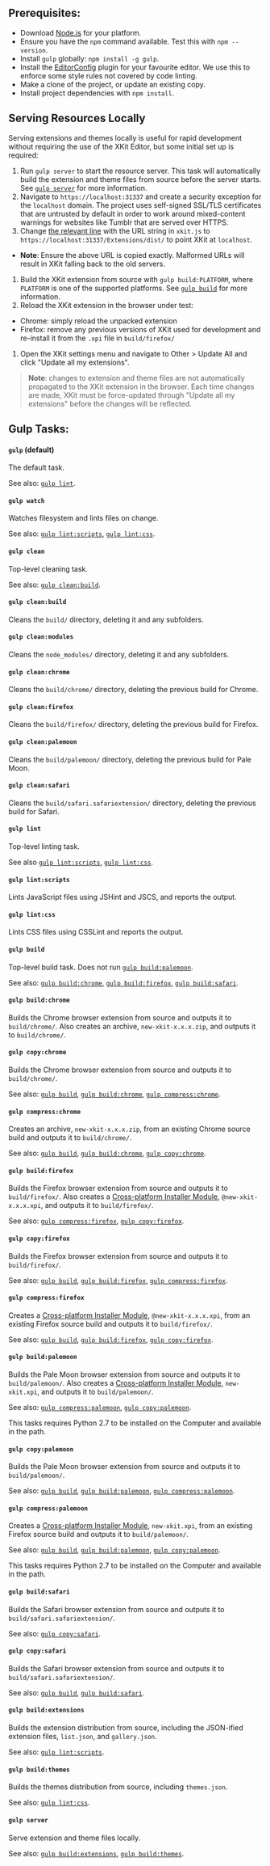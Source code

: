 ## Prerequisites:

* Download [Node.js](https://nodejs.org/download/) for your platform.
* Ensure you have the `npm` command available.  Test this with `npm --version`.
* Install `gulp` globally: `npm install -g gulp`.
* Install the [EditorConfig](http://editorconfig.org/#download) plugin for your favourite editor.  We use this to enforce some style rules not covered by code linting.
* Make a clone of the project, or update an existing copy.
* Install project dependencies with `npm install`.

## Serving Resources Locally

Serving extensions and themes locally is useful for rapid development without requiring the use of the XKit Editor, but some initial set up is required:

1. Run `gulp server` to start the resource server.  This task will automatically build the extension and theme files from source before the server starts.  See [`gulp server`](#gulp-server) for more information.
1. Navigate to `https://localhost:31337` and create a security exception for the `localhost` domain.  The project uses self-signed SSL/TLS certificates that are untrusted by default in order to work around mixed-content warnings for websites like Tumblr that are served over HTTPS.
1. Change [the relevant line](https://github.com/new-xkit/XKit/blob/db88af1f6d232a4f3e8ba4626f28a0d64240e2a0/xkit.js#L233) with the URL string in `xkit.js` to `https://localhost:31337/Extensions/dist/` to point XKit at `localhost`.
  - **Note**: Ensure the above URL is copied exactly.  Malformed URLs will result in XKit falling back to the old servers.
1. Build the XKit extension from source with `gulp build:PLATFORM`, where `PLATFORM` is one of the supported platforms.  See [`gulp build`](#gulp-build) for more information.
1. Reload the XKit extension in the browser under test:
  - Chrome: simply reload the unpacked extension
  - Firefox: remove any previous versions of XKit used for development and re-install it from the `.xpi` file in `build/firefox/`
1. Open the XKit settings menu and navigate to Other > Update All and click "Update all my extensions".

> **Note**: changes to extension and theme files are not automatically propagated to the XKit extension in the browser.  Each time changes are made, XKit must be force-updated through "Update all my extensions" before the changes will be reflected.

## Gulp Tasks:

#### `gulp` (default)

The default task.

See also: [`gulp lint`](#gulp-lint).

#### `gulp watch`

Watches filesystem and lints files on change.

See also: [`gulp lint:scripts`](#gulp-lintscripts), [`gulp lint:css`](#gulp-lintcss).

#### `gulp clean`

Top-level cleaning task.

See also: [`gulp clean:build`](#gulp-cleanbuild).

#### `gulp clean:build`

Cleans the `build/` directory, deleting it and any subfolders.

#### `gulp clean:modules`

Cleans the `node_modules/` directory, deleting it and any subfolders.

#### `gulp clean:chrome`

Cleans the `build/chrome/` directory, deleting the previous build for Chrome.

#### `gulp clean:firefox`

Cleans the `build/firefox/` directory, deleting the previous build for Firefox.

#### `gulp clean:palemoon`

Cleans the `build/palemoon/` directory, deleting the previous build for Pale Moon.

#### `gulp clean:safari`

Cleans the `build/safari.safariextension/` directory, deleting the previous build for Safari.

#### `gulp lint`

Top-level linting task.

See also [`gulp lint:scripts`](#gulp-lintscripts), [`gulp lint:css`](#gulp-lintcss).

#### `gulp lint:scripts`

Lints JavaScript files using JSHint and JSCS, and reports the output.

#### `gulp lint:css`

Lints CSS files using CSSLint and reports the output.

#### `gulp build`

Top-level build task. Does not run [`gulp build:palemoon`](#gulp-buildpalemoon).

See also: [`gulp build:chrome`](#gulp-buildchrome), [`gulp build:firefox`](#gulp-buildfirefox), [`gulp build:safari`](#gulp-buildsafari).

#### `gulp build:chrome`

Builds the Chrome browser extension from source and outputs it to `build/chrome/`.  Also creates an archive, `new-xkit-x.x.x.zip`, and outputs it to `build/chrome/`.

#### `gulp copy:chrome`

Builds the Chrome browser extension from source and outputs it to `build/chrome/`.

See also: [`gulp build`](#gulp-build), [`gulp build:chrome`](#gulp-buildchrome), [`gulp compress:chrome`](#gulp-compresschrome).

#### `gulp compress:chrome`

Creates an archive, `new-xkit-x.x.x.zip`, from an existing Chrome source build and outputs it to `build/chrome/`.

See also: [`gulp build`](#gulp-build), [`gulp build:chrome`](#gulp-buildchrome), [`gulp copy:chrome`](#gulp-copychrome).

#### `gulp build:firefox`

Builds the Firefox browser extension from source and outputs it to `build/firefox/`.  Also creates a [Cross-platform Installer Module](https://developer.mozilla.org/en/docs/XPI), `@new-xkit-x.x.x.xpi`, and outputs it to `build/firefox/`.

See also: [`gulp compress:firefox`](#gulp-compressfirefox), [`gulp copy:firefox`](#gulp-copyfirefox).

#### `gulp copy:firefox`

Builds the Firefox browser extension from source and outputs it to `build/firefox/`.

See also: [`gulp build`](#gulp-build), [`gulp build:firefox`](#gulp-buildfirefox), [`gulp compress:firefox`](#gulp-compressfirefox).

#### `gulp compress:firefox`

Creates a [Cross-platform Installer Module](https://developer.mozilla.org/en/docs/XPI), `@new-xkit-x.x.x.xpi`, from an existing Firefox source build and outputs it to `build/firefox/`.

See also: [`gulp build`](#gulp-build), [`gulp build:firefox`](#gulp-buildfirefox), [`gulp copy:firefox`](#gulp-copyfirefox).

#### `gulp build:palemoon`

Builds the Pale Moon browser extension from source and outputs it to `build/palemoon/`.  Also creates a [Cross-platform Installer Module](https://developer.mozilla.org/en/docs/XPI), `new-xkit.xpi`, and outputs it to `build/palemoon/`.

See also: [`gulp compress:palemoon`](#gulp-compresspalemoon), [`gulp copy:palemoon`](#gulp-copypalemoon).

This tasks requires Python 2.7 to be installed on the Computer and available in the path.

#### `gulp copy:palemoon`

Builds the Pale Moon browser extension from source and outputs it to `build/palemoon/`.

See also: [`gulp build`](#gulp-build), [`gulp build:palemoon`](#gulp-buildpalemoon), [`gulp compress:palemoon`](#gulp-compresspalemoon).

#### `gulp compress:palemoon`

Creates a [Cross-platform Installer Module](https://developer.mozilla.org/en/docs/XPI), `new-xkit.xpi`, from an existing Firefox source build and outputs it to `build/palemoon/`.

See also: [`gulp build`](#gulp-build), [`gulp build:palemoon`](#gulp-buildpalemoon), [`gulp copy:palemoon`](#gulp-copypalemoon).

This tasks requires Python 2.7 to be installed on the Computer and available in the path.

#### `gulp build:safari`

Builds the Safari browser extension from source and outputs it to `build/safari.safariextension/`.

See also: [`gulp copy:safari`](#gulp-copysafari).

#### `gulp copy:safari`

Builds the Safari browser extension from source and outputs it to `build/safari.safariextension/`.

See also: [`gulp build`](#gulp-build), [`gulp build:safari`](#gulp-buildsafari).

#### `gulp build:extensions`

Builds the extension distribution from source, including the JSON-ified extension files, `list.json`, and `gallery.json`.

See also: [`gulp lint:scripts`](#gulp-lintscripts).

#### `gulp build:themes`

Builds the themes distribution from source, including `themes.json`.

See also: [`gulp lint:css`](#gulp-lintcss).

#### `gulp server`

Serve extension and theme files locally.

See also: [`gulp build:extensions`](#gulp-buildextensions), [`gulp build:themes`](#gulp-buildthemes).